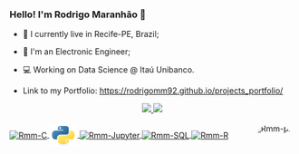 ### Hello! I'm Rodrigo Maranhão 👋

- 📍 I currently live in Recife-PE, Brazil;
- 👷 I'm an Electronic Engineer;
- 💻 Working on Data Science @ Itaú Unibanco.


- Link to my Portfolio: https://rodrigomm92.github.io/projects_portfolio/

<div align="center">
  <a href="https://github.com/rodrigomm92">
  <img height="160em" src="https://github-readme-stats.vercel.app/api?username=rodrigomm92&show_icons=true&theme=radical&include_all_commits=true&count_private=true"/>
  <img height="160em" src="https://github-readme-stats.vercel.app/api/top-langs/?username=rodrigomm92&layout=compact&langs_count=7&theme=radical"/>
</div>

  <div style="display: inline_block"><br>
  <img align="center" alt="Rmm-C" height="40" width="50" src="https://cdn.jsdelivr.net/gh/devicons/devicon/icons/c/c-original.svg" />
  <img align="center" alt="Rmm-Python" height="40" width="50" src="https://raw.githubusercontent.com/devicons/devicon/master/icons/python/python-original.svg">
  <img align="center" alt="Rmm-Jupyter" height="40" width="50" src="https://cdn.jsdelivr.net/gh/devicons/devicon/icons/jupyter/jupyter-original-wordmark.svg" />
  <img align="center" alt="Rmm-SQL" height="40" width="50" src="https://cdn.jsdelivr.net/gh/devicons/devicon/icons/mysql/mysql-original-wordmark.svg" />
  <img align="center" alt="Rmm-R" height="40" width="50" src="https://cdn.jsdelivr.net/gh/devicons/devicon/icons/r/r-original.svg" />
  <img align="right" alt="Rmm-pic" height="180" style="border-radius:50px;" src="https://c.tenor.com/klWS35ls0ggAAAAC/pink-floyd-dark-side-of-the-moon.gif">
</div>
  
##  
  
<!-- <div> 
 
  ![Snake animation](https://github.com/rodrigomm92/rodrigomm92/blob/output/github-contribution-grid-snake.svg)
 
</div> -->

<!--
**rodrigomm92/rodrigomm92** is a ✨ _special_ ✨ repository because its `README.md` (this file) appears on your GitHub profile.

Here are some ideas to get you started:

- 🔭 I’m currently working on ...
- 🌱 I’m currently learning ...
- 👯 I’m looking to collaborate on ...
- 🤔 I’m looking for help with ...
- 💬 Ask me about ...
- 📫 How to reach me: ...
- 😄 Pronouns: ...
- ⚡ Fun fact: ...
- 🏭 I'm an Industrial Engineer
- 💻 I’m currently learning Data Science
- 📍 Sao Paulo, SP. Brazil.
-->
